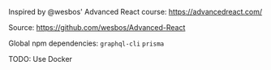 Inspired by @wesbos' Advanced React course: https://advancedreact.com/

Source: https://github.com/wesbos/Advanced-React

Global npm dependencies:
`graphql-cli`
`prisma`

TODO: Use Docker
